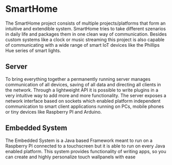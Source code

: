 # SmartHome

The SmartHome project consists of multiple projects/platforms that form an intuitive and extendible system.
SmartHome tries to take different szenarios in daily life and packages them in one clean way of communication.
Besides custom systems like a clock or music streaming this project is also capable of communicating with a wide range of smart IoT devices like the Phillips Hue series of smart lights.

## Server

To bring everything together a permanently running server manages communication of all devices, saving of all data and directing all clients in the network. 
Through a lightweight API it is possible to write plugins in a very intuitive way to add more and more functionality.
The server exposes a network interface based on sockets which enabled platform independent communication to smart client applications running on PCs, mobile phones or tiny devices like Raspberry PI and Arduino.

## Embedded System

The Embedded System is a Java based Framework meant to run on a Raspberry PI connected to a touchscreen but it is able to run on every Java enabled platform.
This system provides functionality of writing apps, so you can create and highly personalize touch wallpanels with ease
